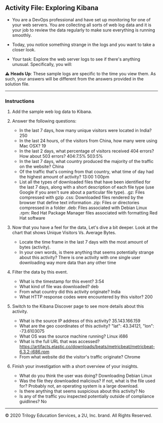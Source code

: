 ## Activity File: Exploring Kibana

* You are a DevOps professional and have set up monitoring for one of your web servers. You are collecting all sorts of web log data and it is your job to review the data regularly to make sure everything is running smoothly. 

* Today, you notice something strange in the logs and you want to take a closer look.

* Your task: Explore the web server logs to see if there's anything unusual. Specifically, you will:

:warning: **Heads Up**: These sample logs are specific to the time you view them. As such, your answers will be different from the answers provided in the solution file. 

---

### Instructions

1. Add the sample web log data to Kibana.

2. Answer the following questions:

    - In the last 7 days, how many unique visitors were located in India?
     250
    - In the last 24 hours, of the visitors from China, how many were using Mac OSX?
     19
    - In the last 2 days, what percentage of visitors received 404 errors? How about 503 errors?
    404:7.5%    503:5%
    - In the last 7 days, what country produced the majority of the traffic on the website?
    China
    - Of the traffic that's coming from that country, what time of day had the highest amount of activity?
    13:00 1:00pm
    - List all the types of downloaded files that have been identified for the last 7 days, along with a short description of each file type (use Google if you aren't sure about a particular file type).
    .gz: Files compressed with gzip
    .css: Downloaded files rendered by the browser that define   text information
    .zip: Files or directories compressed in a folder
    .deb: Files associated with Debian Linux
    .rpm: Red Hat Package Manager files associated with formatting Red Hat software

3. Now that you have a feel for the data, Let's dive a bit deeper. Look at the chart that shows Unique Visitors Vs. Average Bytes.
     - Locate the time frame in the last 7 days with the most amount of bytes (activity).
     - In your own words, is there anything that seems potentially strange about this activity?
     There is one activity with one single user downloading way more data than any other time

4. Filter the data by this event.
     - What is the timestamp for this event? 3:54
     - What kind of file was downloaded? deb
     - From what country did this activity originate? India
     - What HTTP response codes were encountered by this visitor? 200

5. Switch to the Kibana Discover page to see more details about this activity.
     - What is the source IP address of this activity? 35.143.166.159
     - What are the geo coordinates of this activity? "lat": 43.34121, "lon": -73.6103075
     - What OS was the source machine running? Linux i686
     - What is the full URL that was accessed? https://artifacts.elastic.co/downloads/beats/metricbeat/metricbeat-6.3.2-i686.rpm
     - From what website did the visitor's traffic originate?
     Chrome
6. Finish your investigation with a short overview of your insights. 

     - What do you think the user was doing? Downloading Debian Linux
     - Was the file they downloaded malicious? If not, what is the file used for? Probably not, an operating system is a large download.
     - Is there anything that seems suspicious about this activity? No
     - Is any of the traffic you inspected potentially outside of compliance guidlines? No

---
© 2020 Trilogy Education Services, a 2U, Inc. brand. All Rights Reserved.  